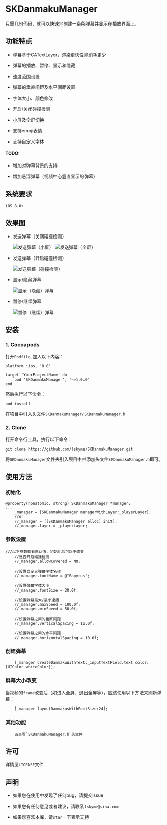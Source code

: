 # SKDanmakuManager

只需几句代码，就可以快速地创建一条条弹幕并显示在播放界面上。

## 功能特点
- 弹幕基于CATextLayer，渲染更快性能消耗更少

- 弹幕的播放、暂停、显示和隐藏

- 速度范围设置

- 弹幕的垂直间距及水平间距设置

- 字体大小、颜色修改

- 开启/关闭碰撞检测

- 小屏及全屏切换

- 支持emoji表情 

- 支持自定义字体

#### TODO:
- 增加对弹幕背景的支持

- 增加悬浮弹幕（视频中心竖直显示的弹幕）

## 系统要求
	iOS 8.0+
## 效果图
- 发送弹幕（关闭碰撞检测）

  ![发送弹幕（小屏）](https://github.com/lskyme/SKDanmakuManager/blob/master/Gif/%E6%95%88%E6%9E%9C%E5%9B%BE-%E5%8F%91%E9%80%81%E5%BC%B9%E5%B9%95%EF%BC%88%E5%B0%8F%E5%B1%8F%EF%BC%89.gif?raw=true)
  ![发送弹幕（全屏）](https://github.com/lskyme/SKDanmakuManager/blob/master/Gif/%E6%95%88%E6%9E%9C%E5%9B%BE-%E5%8F%91%E9%80%81%E5%BC%B9%E5%B9%95%EF%BC%88%E5%85%A8%E5%B1%8F%EF%BC%89.gif?raw=true)
  
- 发送弹幕（开启碰撞检测）

  ![发送弹幕（碰撞检测）](https://github.com/lskyme/SKDanmakuManager/blob/master/Gif/%E6%95%88%E6%9E%9C%E5%9B%BE-%E5%8F%91%E9%80%81%E5%BC%B9%E5%B9%95%EF%BC%88%E7%A2%B0%E6%92%9E%E6%A3%80%E6%B5%8B%EF%BC%89.gif?raw=true)

- 显示/隐藏弹幕

  ![显示（隐藏）弹幕](https://github.com/lskyme/SKDanmakuManager/blob/master/Gif/%E6%95%88%E6%9E%9C%E5%9B%BE-%E6%98%BE%E7%A4%BA%EF%BC%88%E9%9A%90%E8%97%8F%EF%BC%89%E5%BC%B9%E5%B9%95.gif?raw=true)

- 暂停/继续弹幕

  ![暂停（继续）弹幕](https://github.com/lskyme/SKDanmakuManager/blob/master/Gif/%E6%95%88%E6%9E%9C%E5%9B%BE-%E6%9A%82%E5%81%9C%EF%BC%88%E7%BB%A7%E7%BB%AD%EF%BC%89%E5%BC%B9%E5%B9%95.gif?raw=true)

## 安装
### 1. Cocoapods
打开`Podfile`, 加入以下内容：

```
platform :ios, '8.0'

target 'YourProjectName' do
    pod 'SKDanmakuManager', '~>1.0.0'
end
```
然后执行以下命令：
```
pod install
```
在项目中引入头文件`SKDanmakuManager/SKDanmakuManager.h`
### 2. Clone
打开命令行工具，执行以下命令：

```
git clone https://github.com/lskyme/SKDanmakuManager.git
```
将`SKDanmakuManager`文件夹引入项目中并添加头文件`SKDanmakuManager.h`即可。
## 使用方法
### 初始化
```
@property(nonatomic, strong) SKDanmakuManager *manager;
...
    _manager = [SKDanmakuManager managerWithLayer:_playerLayer];
	//or
    //_manager = [[SKDanmakuManager alloc] init];
    //_manager.layer = _playerLayer;
```
### 参数设置
```
///以下参数都有默认值，初始化后可以不改变
	//是否开启碰撞检测
    //_manager.allowCovered = NO;
    
    //设置自定义弹幕字体名称
    //_manager.fontName = @"Papyrus";
    
    //设置弹幕字体大小
    //_manager.fontSize = 20.0f;
    
    //设置弹幕最大/最小速度
    //_manager.maxSpeed = 100.0f;
    //_manager.minSpeed = 50.0f;
    
    //设置弹幕之间的垂直间距
    //_manager.verticalSpacing = 10.0f;
    
    //设置弹幕之间的水平间距
    //_manager.horizontalSpacing = 10.0f;
```

### 创建弹幕
```
	[_manager createDanmakuWithText:_inputTextField.text color:[UIColor whiteColor]];
```

### 屏幕大小改变
当视频的`frame`改变后（如进入全屏、退出全屏等），应该使用以下方法来刷新弹幕：

```
	[_manager layoutDanmakusWithFontSize:24];
```
### 其他功能
```
	请查看`SKDanmakuManager.h`头文件
```
## 许可
详情见`LICENSE`文件
## 声明
- 如果您在使用中发现了任何bug，请提交issue

- 如果您有任何意见或者建议，请联系`lskyme@sina.com`

- 如果您喜欢本库，请`star`一下表示支持

